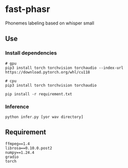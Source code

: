 # fast-phasr
Phonemes labeling based on whisper small

## Use

### Install dependencies

```
# gpu
pip3 install torch torchvision torchaudio --index-url https://download.pytorch.org/whl/cu118

# cpu
pip3 install torch torchvision torchaudio

pip install -r requirement.txt
```

### Inference

```
python infer.py [yor wav directory]
```

## Requirement

```
ffmpeg==1.4
librosa==0.10.0.post2
numpy==1.24.4
gradio
torch
```